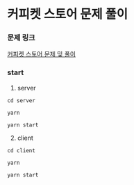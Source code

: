 # 커피켓 스토어 문제 풀이

### 문제 링크

[커피켓 스토어 문제 및 풀이](https://prgms.tistory.com/113)

### start

1. server

```
cd server

yarn

yarn start
```

2. client

```
cd client

yarn

yarn start
```
